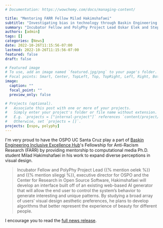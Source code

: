 ```yaml
---
# Documentation: https://wowchemy.com/docs/managing-content/

title: "Mentoring FARR Fellow Milad Hakimshafaei"
subtitle: "Investigating bias in technology through Baskin Engineering's anti-racism research fellowship"
summary: "Incubator Fellow and PolyPhy Project Lead Oskar Elek and Stephanie Lieggi, executive director for OSPO and the Center for Research in Open Source Software, Hakimshafaei will develop an interface built off of an existing web-based AI generator that will allow the end user to control the system’s behavior to generate interesting and unique patterns."
authors: [admin]
tags: []
categories: [News]
date: 2022-10-26T11:15:56-07:00
lastmod: 2022-10-26T11:15:56-07:00
featured: false
draft: false

# Featured image
# To use, add an image named `featured.jpg/png` to your page's folder.
# Focal points: Smart, Center, TopLeft, Top, TopRight, Left, Right, BottomLeft, Bottom, BottomRight.
image:
  caption: ""
  focal_point: ""
  preview_only: false

# Projects (optional).
#   Associate this post with one or more of your projects.
#   Simply enter your project's folder or file name without extension.
#   E.g. `projects = ["internal-project"]` references `content/project/deep-learning/index.md`.
#   Otherwise, set `projects = []`.
projects: [ospo, polyphy]
---
```


I'm very proud to have the OSPO UC Santa Cruz play a part of [Baskin Engineering Inclusive Excellence Hub](https://ieh.soe.ucsc.edu/)'s Fellowship for Anti-Racism Research (FARR) by providing mentorship to computational media Ph.D. student Milad Hakimshafaei in his work to expand diverse perceptions in visual design.

>Incubator Fellow and PolyPhy Project Lead {{% mention oelek %}} and {{% mention slieggi %}}, executive director for OSPO and the Center for Research in Open Source Software, Hakimshafaei will develop an interface built off of an existing web-based AI generator that will allow the end user to control the system’s behavior to generate interesting and unique patterns. By studying a broad array of users’ visual design aesthetic preferences, he plans to develop algorithms that better represent the experience of beauty for different people.

I encourage you to read the [full news release](https://news.ucsc.edu/2022/10/fellowship-for-anti-racism-research-2022.html).